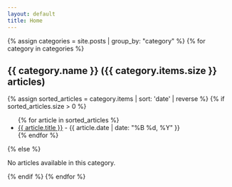 ```yaml
---
layout: default
title: Home
---
```





{% assign categories = site.posts | group_by: "category" %}
{% for category in categories %}
## {{ category.name }} ({{ category.items.size }} articles)
{% assign sorted_articles = category.items | sort: 'date' | reverse %}
{% if sorted_articles.size > 0 %}
<div>
<ul>
{% for article in sorted_articles %}
    <li>
        <a href="{{ article.url }}" target="_blank" rel="noopener noreferrer">{{ article.title }}</a> - {{ article.date | date: "%B %d, %Y" }}
    </li>
{% endfor %}
</ul>
</div>
{% else %}
<p>No articles available in this category.</p>
{% endif %}
{% endfor %}


